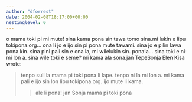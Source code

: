 ```yaml
---
author: "dforrest"
date: 2004-02-08T18:17:00+00:00
nestinglevel: 0
---
```

o mama toki pi mi mute! sina kama pona sin tawa tomo sina.mi lukin e lipu tokipona.org... ona li jo e ijo sin pi pona mute tawami. sina jo e pilin lawa pona kin. sina pini pali sin e ona la, mi wilelukin sin. pona!a... sina toki e ni: mi lon a. sina wile toki e seme? mi kama ala sona.jan TepeSonja Elen Kisa wrote:

> tenpo suli la mama pi toki pona li lape. tenpo ni la mi lon a. mi
> kama pali e ijo sin lon lipu tokipona.org. ijo mute li kama.
>> ale li pona!
>> jan Sonja
> mama pi toki pona